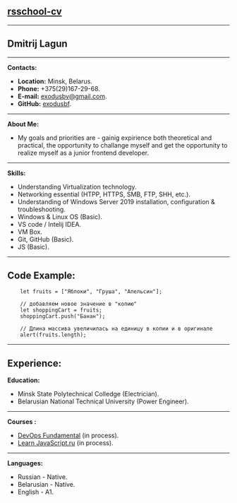## [rsschool-cv](https://Exodusbf.github.io/rsschool-cv/cv)
---
## **Dmitrij Lagun**
---
**Contacts:**
* **Location:** Minsk, Belarus.
* **Phone:** +375(29)167-29-68.
* **E-mail:** exodusbv@gmail.com.
* **GitHub:** [exodusbf](https://github.com/Exodusbf).
---
**About Me:** 
* My goals and priorities are - gainig expirience both theoretical and practical, the opportunity to challange myself and get the opportunity to realize myself as a junior frontend developer.
---
**Skills:**
* Understanding Virtualization technology.
* Networking essential (HTPP, HTTPS, SMB, FTP, SHH, etc.).
* Understanding of Windows Server 2019 installation, configuration & troubleshooting.
* Windows & Linux OS (Basic).
* VS code / Intelij IDEA.
* VM Box.
* Git, GitHub (Basic).
* JS (Basic).
---
## **Code Example:**
        let fruits = ["Яблоки", "Груша", "Апельсин"];

        // добавляем новое значение в "копию"
        let shoppingCart = fruits;
        shoppingCart.push("Банан");

        // Длина массивa увеличилась на единицу в копии и в оригинале
        alert(fruits.length); 
---
**Experience:**
---
**Education:**
* Minsk State Polytechnical Colledge (Electrician).
* Belarusian National Technical University (Power Engineer).
---
**Courses :**
* [DevOps Fundamental](https://learn.epam.com/detailsPage?id=b03595f5-89ac-41bf-a19d-8c395e2e1aec) (in process).
* [Learn JavaScript.ru](https://learn.javascript.ru/) (in process).
---
**Languages:**
* Russian - Native.
* Belarusian - Native.
* English - A1.
